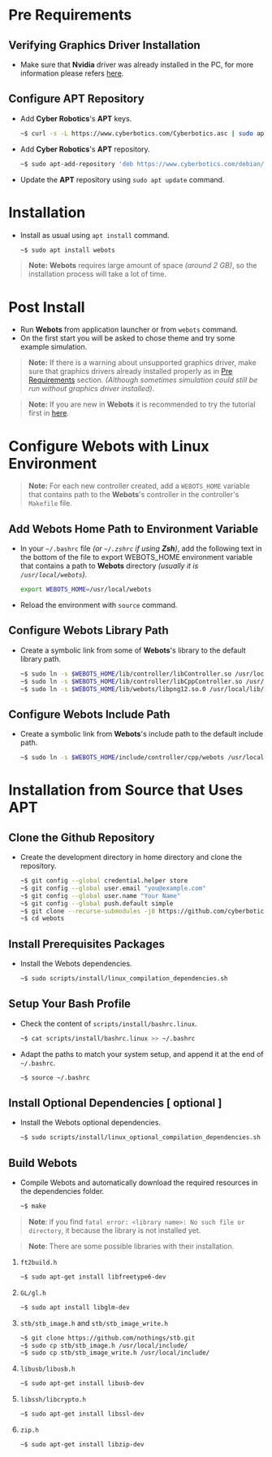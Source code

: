 # Pre Requirements

## Verifying Graphics Driver Installation

- Make sure that **Nvidia** driver was already installed in the PC, for more information please refers [here](https://cyberbotics.com/doc/guide/verifying-your-graphics-driver-installation).

## Configure APT Repository

- Add **Cyber Robotics**'s **APT** keys.
  ``` sh
  ~$ curl -s -L https://www.cyberbotics.com/Cyberbotics.asc | sudo apt-key add -
  ```
- Add **Cyber Robotics**'s **APT** repository.
  ``` sh
  ~$ sudo apt-add-repository 'deb https://www.cyberbotics.com/debian/ binary-amd64/'
  ```
- Update the **APT** repository using `sudo apt update` command.

# Installation

- Install as usual using `apt install` command.
  ``` sh
  ~$ sudo apt install webots
  ```
> **Note:** **Webots** requires large amount of space _(around 2 GB)_, so the installation process will take a lot of time.

# Post Install

- Run **Webots** from application launcher or from `webots` command.
- On the first start you will be asked to chose theme and try some example simulation.

> **Note:** If there is a warning about unsupported graphics driver, make sure that graphics drivers already installed properly as in [Pre Requirements](#Pre-Requirements) section. _(Although sometimes simulation could still be run without graphics driver installed)_.

> **Note:** If you are new in **Webots** it is recommended to try the tutorial first in [here](https://cyberbotics.com/doc/guide/tutorials).

# Configure Webots with Linux Environment

> **Note:** For each new controller created, add a `WEBOTS_HOME` variable that contains path to the **Webots**'s controller in the controller's `Makefile` file.

## Add Webots Home Path to Environment Variable

- In your `~/.bashrc` file _(or `~/.zshrc` if using **Zsh**)_, add the following text in the bottom of the file to export WEBOTS_HOME environment variable that contains a path to **Webots** directory _(usually it is `/usr/local/webots`)_.
  ``` sh
  export WEBOTS_HOME=/usr/local/webots
  ```
- Reload the environment with `source` command.

## Configure Webots Library Path
- Create a symbolic link from some of **Webots**'s library to the default library path.
  ``` sh
  ~$ sudo ln -s $WEBOTS_HOME/lib/controller/libController.so /usr/local/lib/libWebotsController.so
  ~$ sudo ln -s $WEBOTS_HOME/lib/controller/libCppController.so /usr/local/lib/libWebotsCppController.so
  ~$ sudo ln -s $WEBOTS_HOME/lib/webots/libpng12.so.0 /usr/local/lib/libpng12.so.0
  ```

## Configure Webots Include Path
- Create a symbolic link from **Webots**'s include path to the default include path.
  ``` sh
  ~$ sudo ln -s $WEBOTS_HOME/include/controller/cpp/webots /usr/local/include/webots
  ```

# Installation from Source that Uses APT

## Clone the Github Repository
- Create the development directory in home directory and clone the repository.
    ```sh
    ~$ git config --global credential.helper store
    ~$ git config --global user.email "you@example.com"
    ~$ git config --global user.name "Your Name"
    ~$ git config --global push.default simple
    ~$ git clone --recurse-submodules -j8 https://github.com/cyberbotics/webots.git
    ~$ cd webots
    ```

## Install Prerequisites Packages
- Install the Webots dependencies.
    ```sh
    ~$ sudo scripts/install/linux_compilation_dependencies.sh
    ```

## Setup Your Bash Profile
- Check the content of `scripts/install/bashrc.linux`.
    ```sh
    ~$ cat scripts/install/bashrc.linux >> ~/.bashrc
    ```
- Adapt the paths to match your system setup, and append it at the end of `~/.bashrc`.
    ```sh
    ~$ source ~/.bashrc
    ```

## Install Optional Dependencies [ optional ]
- Install the Webots optional dependencies.
    ```sh
    ~$ sudo scripts/install/linux_optional_compilation_dependencies.sh
    ```

## Build Webots
- Compile Webots and automatically download the required resources in the dependencies folder.
    ```sh
    ~$ make
    ```

> **Note**: if you find `fatal error: <library name>: No such file or directory`, it because the library is not installed yet.

> **Note**: There are some possible libraries with their installation.
1. `ft2build.h`
    ```sh
    ~$ sudo apt-get install libfreetype6-dev
    ```
2. `GL/gl.h`
    ```sh
    ~$ sudo apt install libglm-dev
    ```
3. `stb/stb_image.h` and `stb/stb_image_write.h`
    ```sh
    ~$ git clone https://github.com/nothings/stb.git
    ~$ sudo cp stb/stb_image.h /usr/local/include/
    ~$ sudo cp stb/stb_image_write.h /usr/local/include/
    ```
4. `libusb/libusb.h`
    ```sh
    ~$ sudo apt-get install libusb-dev
    ```
5. `libssh/libcrypto.h`
    ```sh
    ~$ sudo apt-get install libssl-dev
    ```
6. `zip.h`
    ```sh
    ~$ sudo apt-get install libzip-dev
    ```
